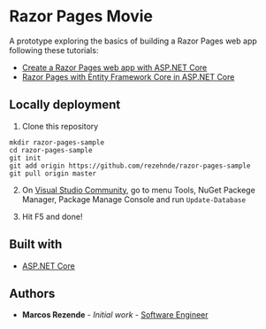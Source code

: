 # Razor Pages Movie

A prototype exploring the basics of building a Razor Pages web app following these tutorials:

- [Create a Razor Pages web app with ASP.NET Core](https://docs.microsoft.com/en-US/aspnet/core/tutorials/razor-pages/?view=aspnetcore-3.1)
- [Razor Pages with Entity Framework Core in ASP.NET Core](https://docs.microsoft.com/en-us/aspnet/core/data/ef-rp/intro?view=aspnetcore-3.1&tabs=visual-studio)

## Locally deployment

1. Clone this repository
```
mkdir razor-pages-sample
cd razor-pages-sample
git init
git add origin https://github.com/rezehnde/razor-pages-sample
git pull origin master
```

2. On [Visual Studio Community](https://visualstudio.microsoft.com/pt-br/downloads/), go to menu Tools, NuGet Packege Manager, Package Manage Console and run ```Update-Database```

3. Hit F5 and done!

## Built with 

* [ASP.NET Core](https://docs.microsoft.com/en-us/aspnet/core/?view=aspnetcore-3.1)

## Authors 

* **Marcos Rezende** - *Initial work* - [Software Engineer](https://github.com/rezehnde)
